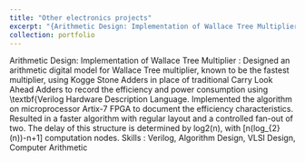 ```yaml
---
title: "Other electronics projects"
excerpt: "{Arithmetic Design: Implementation of Wallace Tree Multiplier, Verilog HDL & Fingerprint Based Voting System using Arduino Nano, A Design Project"
collection: portfolio
---
```

Arithmetic Design: Implementation of Wallace Tree Multiplier : Designed an arithmetic digital model for Wallace Tree multiplier, known to be the fastest multiplier, using Kogge Stone Adders in place of traditional Carry Look Ahead Adders to record the efficiency and power consumption using \textbf{Verilog Hardware Description Language. Implemented the algorithm on microprocessor Artix-7 FPGA to document the efficiency characteristics. Resulted in a faster algorithm with regular layout and a controlled fan-out of two. The delay of this structure is determined by log2(n), with [n(log_{2}(n))-n+1] computation nodes.
Skills : Verilog, Algorithm Design, VLSI Design,  Computer Arithmetic



